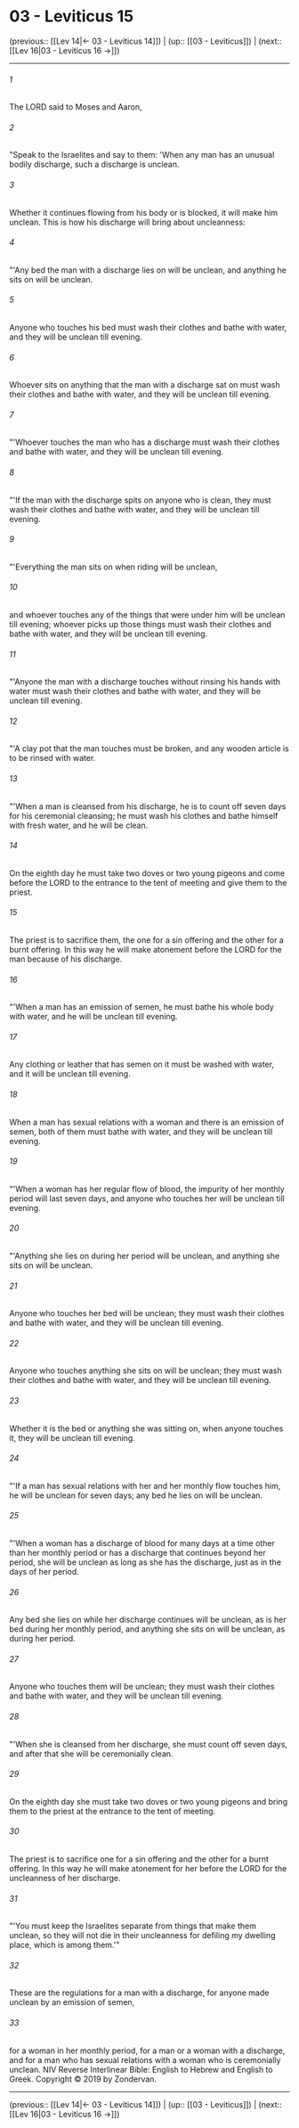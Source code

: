 # 03 - Leviticus 15

(previous:: [[Lev 14|← 03 - Leviticus 14]]) | (up:: [[03 - Leviticus]]) | (next:: [[Lev 16|03 - Leviticus 16 →]])

***


###### 1 
The LORD said to Moses and Aaron, 

###### 2 
"Speak to the Israelites and say to them: 'When any man has an unusual bodily discharge, such a discharge is unclean. 

###### 3 
Whether it continues flowing from his body or is blocked, it will make him unclean. This is how his discharge will bring about uncleanness: 

###### 4 
"'Any bed the man with a discharge lies on will be unclean, and anything he sits on will be unclean. 

###### 5 
Anyone who touches his bed must wash their clothes and bathe with water, and they will be unclean till evening. 

###### 6 
Whoever sits on anything that the man with a discharge sat on must wash their clothes and bathe with water, and they will be unclean till evening. 

###### 7 
"'Whoever touches the man who has a discharge must wash their clothes and bathe with water, and they will be unclean till evening. 

###### 8 
"'If the man with the discharge spits on anyone who is clean, they must wash their clothes and bathe with water, and they will be unclean till evening. 

###### 9 
"'Everything the man sits on when riding will be unclean, 

###### 10 
and whoever touches any of the things that were under him will be unclean till evening; whoever picks up those things must wash their clothes and bathe with water, and they will be unclean till evening. 

###### 11 
"'Anyone the man with a discharge touches without rinsing his hands with water must wash their clothes and bathe with water, and they will be unclean till evening. 

###### 12 
"'A clay pot that the man touches must be broken, and any wooden article is to be rinsed with water. 

###### 13 
"'When a man is cleansed from his discharge, he is to count off seven days for his ceremonial cleansing; he must wash his clothes and bathe himself with fresh water, and he will be clean. 

###### 14 
On the eighth day he must take two doves or two young pigeons and come before the LORD to the entrance to the tent of meeting and give them to the priest. 

###### 15 
The priest is to sacrifice them, the one for a sin offering and the other for a burnt offering. In this way he will make atonement before the LORD for the man because of his discharge. 

###### 16 
"'When a man has an emission of semen, he must bathe his whole body with water, and he will be unclean till evening. 

###### 17 
Any clothing or leather that has semen on it must be washed with water, and it will be unclean till evening. 

###### 18 
When a man has sexual relations with a woman and there is an emission of semen, both of them must bathe with water, and they will be unclean till evening. 

###### 19 
"'When a woman has her regular flow of blood, the impurity of her monthly period will last seven days, and anyone who touches her will be unclean till evening. 

###### 20 
"'Anything she lies on during her period will be unclean, and anything she sits on will be unclean. 

###### 21 
Anyone who touches her bed will be unclean; they must wash their clothes and bathe with water, and they will be unclean till evening. 

###### 22 
Anyone who touches anything she sits on will be unclean; they must wash their clothes and bathe with water, and they will be unclean till evening. 

###### 23 
Whether it is the bed or anything she was sitting on, when anyone touches it, they will be unclean till evening. 

###### 24 
"'If a man has sexual relations with her and her monthly flow touches him, he will be unclean for seven days; any bed he lies on will be unclean. 

###### 25 
"'When a woman has a discharge of blood for many days at a time other than her monthly period or has a discharge that continues beyond her period, she will be unclean as long as she has the discharge, just as in the days of her period. 

###### 26 
Any bed she lies on while her discharge continues will be unclean, as is her bed during her monthly period, and anything she sits on will be unclean, as during her period. 

###### 27 
Anyone who touches them will be unclean; they must wash their clothes and bathe with water, and they will be unclean till evening. 

###### 28 
"'When she is cleansed from her discharge, she must count off seven days, and after that she will be ceremonially clean. 

###### 29 
On the eighth day she must take two doves or two young pigeons and bring them to the priest at the entrance to the tent of meeting. 

###### 30 
The priest is to sacrifice one for a sin offering and the other for a burnt offering. In this way he will make atonement for her before the LORD for the uncleanness of her discharge. 

###### 31 
"'You must keep the Israelites separate from things that make them unclean, so they will not die in their uncleanness for defiling my dwelling place, which is among them.'" 

###### 32 
These are the regulations for a man with a discharge, for anyone made unclean by an emission of semen, 

###### 33 
for a woman in her monthly period, for a man or a woman with a discharge, and for a man who has sexual relations with a woman who is ceremonially unclean. NIV Reverse Interlinear Bible: English to Hebrew and English to Greek. Copyright © 2019 by Zondervan.

***

(previous:: [[Lev 14|← 03 - Leviticus 14]]) | (up:: [[03 - Leviticus]]) | (next:: [[Lev 16|03 - Leviticus 16 →]])
